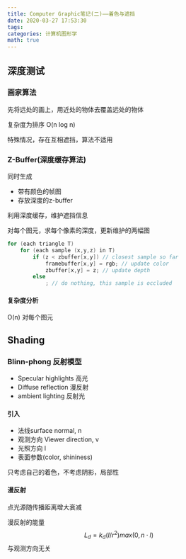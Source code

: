 ```yaml
---
title: Computer Graphic笔记(二)——着色与遮挡
date: 2020-03-27 17:53:30
tags:
categories: 计算机图形学
math: true
---
```


## 深度测试

### 画家算法

先将远处的画上，用近处的物体去覆盖远处的物体

复杂度为排序 O(n log n)

特殊情况，存在互相遮挡，算法不适用

### Z-Buffer(深度缓存算法)

<!-- more -->

同时生成

+ 带有颜色的帧图
+ 存放深度的z-buffer

利用深度缓存，维护遮挡信息

对每个图元，求每个像素的深度，更新维护的两幅图

```cpp
for (each triangle T)
	for (each sample (x,y,z) in T)
		if (z < zbuffer[x,y]) // closest sample so far
			framebuffer[x,y] = rgb; // update color
			zbuffer[x,y] = z; // update depth
		else
			; // do nothing, this sample is occluded
```

#### 复杂度分析

O(n) 对每个图元

## Shading

### Blinn-phong 反射模型

+ Specular highlights 高光
+ Diffuse reflection 漫反射
+ ambient lighting 反射光

#### 引入

+ 法线surface normal,  n
+ 观测方向 Viewer direction, v
+ 光照方向 l
+ 表面参数(color, shininess) 

只考虑自己的着色，不考虑阴影，局部性

#### 漫反射

点光源随传播距离增大衰减

漫反射的能量
$$
L_d = k_d(I/r^2)max(0, n\cdot l)
$$
与观测方向无关

